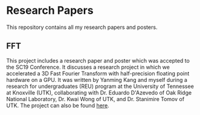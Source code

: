 # Research Papers
This repository contains all my research papers and posters.

## FFT
This project includes a research paper and poster which was accepted to the SC19 Conference. It discusses a research project 
in which we accelerated a 3D Fast Fourier Transform with half-precision floating point hardware on a GPU. It was written by 
Yanming Kang and myself during a research for undergraduates (REU) program at the University of Tennessee at Knoxville (UTK), 
collaborating with Dr. Eduardo D'Azevedo of Oak Ridge National Laboratory, Dr. Kwai Wong of UTK, and Dr. Stanimire Tomov of UTK. The project can also be found [here](https://www.jics.utk.edu/recsem-reu/recsem19/projects).
